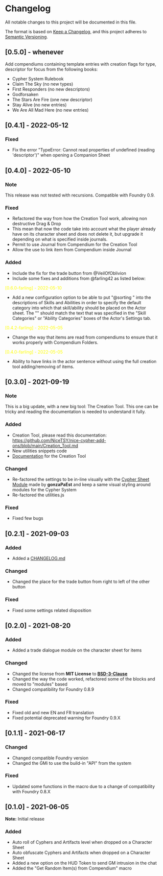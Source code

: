 # Changelog

All notable changes to this project will be documented in this file.

The format is based on [Keep a Changelog](https://keepachangelog.com/en/1.0.0/), and this project adheres to [Semantic Versioning](https://semver.org/spec/v2.0.0.html).

## [0.5.0] - whenever
Add compendiums containing template entries with creation flags for type, descriptor for focus from the following books:
- Cypher System Rulebook
- Claim The Sky (no new types)
- First Responders (no new descriptors)
- Godforsaken
- The Stars Are Fire (one new descriptor)
- Stay Alive (no new entries)
- We Are All Mad Here (no new entries)

## [0.4.1] - 2022-05-12
### Fixed
- Fix the error "TypeError: Cannot read properties of undefined (reading 'descriptor')" when opening a Companion Sheet

## [0.4.0] - 2022-05-10
### Note
This release was not tested with recursions.
Compatible with Foundry 0.9.

### Fixed
- Refactored the way from how the Creation Tool work, allowing non destructive Drag & Drop
- This mean that now the code take into account what the player already have on its character sheet and does not delete it, but upgrade it depending on what is specified inside journals.
- Permit to use Journal from Compendium for the Creation Tool
- Allow the use to link item from Compendium inside Journal

### Added
- Include the fix for the trade button from @VeilOfOblivion
- Include some fixes and additions from @farling42 as listed below:

<span style="color:yellow">[0.6.0-farling] - 2022-05-10</span>
- Add a new configuration option to be able to put "@sorting <category>" into the descriptions of Skills and Abilities in order to specify the default category into which that skill/ability should be placed on the Actor sheet. The "<category>" should match the text that was specified in the "Skill Categories" or "Ability Categories" boxes of the Actor's Settings tab.

<span style="color:yellow">[0.4.2-farling] - 2022-05-05</span>
- Change the way that items are read from compendiums to ensure that it works properly with Compendium Folders.
  
<span style="color:yellow">[0.4.0-farling] - 2022-05-05</span>
- Ability to have links in the actor sentence without using the full creation tool adding/removing of items.

## [0.3.0] - 2021-09-19
### Note
This is a big update, with a new big tool: The Creation Tool. This one can be tricky and reading the documentation is needed to understand it fully.

### Added
- Creation Tool, please read this documentation: https://github.com/NiceTSY/nice-cypher-add-ons/blob/main/Creation_Tool.md
- New utilities snippets code
- [Documentation](https://github.com/NiceTSY/nice-cypher-add-ons/blob/main/Creation_Tool.md) for the Creation Tool

### Changed
- Re-factored the settings to be in-line visually with the [Cypher Sheet Module](https://github.com/gonzaPaEst/cyphersheets) made by **gonzaPaEst** and keep a same visual styling around modules for the Cypher System
- Re-factored the utilities.js

### Fixed
- Fixed few bugs

## [0.2.1] - 2021-09-03
### Added
- Added a [CHANGELOG.md](https://raw.githubusercontent.com/NiceTSY/nice-cypher-add-ons/master/CHANGELOG.md)

### Changed
- Changed the place for the trade button from right to left of the other button

### Fixed
- Fixed some settings related disposition

## [0.2.0] - 2021-08-20
### Added
- Added a trade dialogue module on the character sheet for items

### Changed
- Changed the license from **MIT License** to [**BSD-3-Clause**](https://opensource.org/licenses/BSD-3-Clause)
- Changed the way the code worked, refactored some of the blocks and moved to "modules" based
- Changed compatibility for Foundry 0.8.9

### Fixed
- Fixed old and new EN and FR translation
- Fixed potential deprecated warning for Foundry 0.9.X

## [0.1.1] - 2021-06-17
### Changed
- Changed compatible Foundry version
- Changed the GMi to use the build-in "API" from the system

### Fixed
- Updated some functions in the macro due to a change of compatibility with Foundry 0.8.X

## [0.1.0] - 2021-06-05
**Note:** Initial release

### Added
- Auto roll of Cyphers and Artifacts level when dropped on a Character Sheet
- Auto obfuscate Cyphers and Artifacts when dropped on a Character Sheet
- Added a new option on the HUD Token to send GM intrusion in the chat
- Added the "Get Random Item(s) from Compendium" macro
